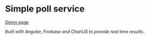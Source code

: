 # Simple poll service 
<p><a href="http://sorax.tk/1/index.html">Demo page</a>
<p><i>Built with Angular, Firebase and ChartJS to provide real time results.

